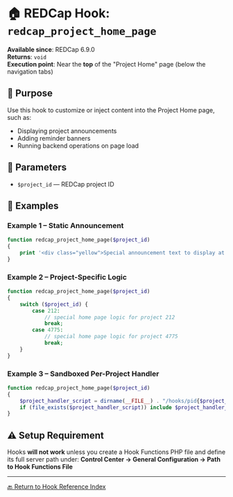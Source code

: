 # 🏠 REDCap Hook: `redcap_project_home_page`

**Available since**: REDCap 6.9.0  
**Returns**: `void`  
**Execution point**: Near the **top** of the "Project Home" page (below the navigation tabs)

## 🧠 Purpose
Use this hook to customize or inject content into the Project Home page, such as:
- Displaying project announcements
- Adding reminder banners
- Running backend operations on page load

## 🧾 Parameters
- `$project_id` — REDCap project ID

## 🧪 Examples

### Example 1 – Static Announcement
```php
function redcap_project_home_page($project_id)
{
    print '<div class="yellow">Special announcement text to display at the top of the home page.</div>';
}
```

### Example 2 – Project-Specific Logic
```php
function redcap_project_home_page($project_id)
{
    switch ($project_id) {
        case 212:
            // special home page logic for project 212
            break;
        case 4775:
            // special home page logic for project 4775
            break;
    }
}
```

### Example 3 – Sandboxed Per-Project Handler
```php
function redcap_project_home_page($project_id)
{
    $project_handler_script = dirname(__FILE__) . "/hooks/pid{$project_id}/redcap_project_home_page.php";
    if (file_exists($project_handler_script)) include $project_handler_script;
}
```

## ⚠️ Setup Requirement
Hooks **will not work** unless you create a Hook Functions PHP file and define its full server path under:
**Control Center → General Configuration → Path to Hook Functions File**

---

[🔙 Return to Hook Reference Index](index.md)
